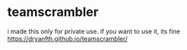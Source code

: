 # teamscrambler
i made this only for private use. if you want to use it, its fine
https://dryanfth.github.io/teamscrambler/
